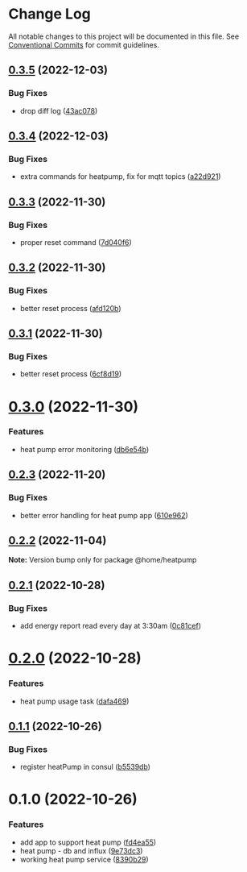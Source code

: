 # Change Log

All notable changes to this project will be documented in this file.
See [Conventional Commits](https://conventionalcommits.org) for commit guidelines.

## [0.3.5](https://github.com/mariusz-kabala/homeAutomation/compare/@home/heatpump@0.3.4...@home/heatpump@0.3.5) (2022-12-03)


### Bug Fixes

* drop diff log ([43ac078](https://github.com/mariusz-kabala/homeAutomation/commit/43ac078cb1d513693057e9688db58f97b1e5341b))





## [0.3.4](https://github.com/mariusz-kabala/homeAutomation/compare/@home/heatpump@0.3.3...@home/heatpump@0.3.4) (2022-12-03)


### Bug Fixes

* extra commands for heatpump, fix for mqtt topics ([a22d921](https://github.com/mariusz-kabala/homeAutomation/commit/a22d921d3e7c8016e07b5d0344a3b4bb9f328e79))





## [0.3.3](https://github.com/mariusz-kabala/homeAutomation/compare/@home/heatpump@0.3.2...@home/heatpump@0.3.3) (2022-11-30)


### Bug Fixes

* proper reset command ([7d040f6](https://github.com/mariusz-kabala/homeAutomation/commit/7d040f69499ac06681f8782e64f37c65221c53d7))





## [0.3.2](https://github.com/mariusz-kabala/homeAutomation/compare/@home/heatpump@0.3.1...@home/heatpump@0.3.2) (2022-11-30)


### Bug Fixes

* better reset process ([afd120b](https://github.com/mariusz-kabala/homeAutomation/commit/afd120b2375e7b2e83605c26b94251e0db569838))





## [0.3.1](https://github.com/mariusz-kabala/homeAutomation/compare/@home/heatpump@0.3.0...@home/heatpump@0.3.1) (2022-11-30)


### Bug Fixes

* better reset process ([6cf8d19](https://github.com/mariusz-kabala/homeAutomation/commit/6cf8d197bd79076d761d6c405c9960fd2e5401a5))





# [0.3.0](https://github.com/mariusz-kabala/homeAutomation/compare/@home/heatpump@0.2.3...@home/heatpump@0.3.0) (2022-11-30)


### Features

* heat pump error monitoring ([db6e54b](https://github.com/mariusz-kabala/homeAutomation/commit/db6e54b5a3468ff60b06efbbc9e100d77b4e6335))





## [0.2.3](https://github.com/mariusz-kabala/homeAutomation/compare/@home/heatpump@0.2.2...@home/heatpump@0.2.3) (2022-11-20)


### Bug Fixes

* better error handling for heat pump app ([610e962](https://github.com/mariusz-kabala/homeAutomation/commit/610e962cba2940083913ba037fc3653ddc318d21))





## [0.2.2](https://github.com/mariusz-kabala/homeAutomation/compare/@home/heatpump@0.2.1...@home/heatpump@0.2.2) (2022-11-04)

**Note:** Version bump only for package @home/heatpump





## [0.2.1](https://github.com/mariusz-kabala/homeAutomation/compare/@home/heatpump@0.2.0...@home/heatpump@0.2.1) (2022-10-28)


### Bug Fixes

* add energy report read every day at 3:30am ([0c81cef](https://github.com/mariusz-kabala/homeAutomation/commit/0c81cef1e9ed6745b36e80049645004e967ce82e))





# [0.2.0](https://github.com/mariusz-kabala/homeAutomation/compare/@home/heatpump@0.1.1...@home/heatpump@0.2.0) (2022-10-28)


### Features

* heat pump usage task ([dafa469](https://github.com/mariusz-kabala/homeAutomation/commit/dafa46909403ea77b5018b28a457ba1eb55ed8f2))





## [0.1.1](https://github.com/mariusz-kabala/homeAutomation/compare/@home/heatpump@0.1.0...@home/heatpump@0.1.1) (2022-10-26)


### Bug Fixes

* register heatPump in consul ([b5539db](https://github.com/mariusz-kabala/homeAutomation/commit/b5539db513f0bd68f3af21112b8c1fa53a4de096))





# 0.1.0 (2022-10-26)


### Features

* add app to support heat pump ([fd4ea55](https://github.com/mariusz-kabala/homeAutomation/commit/fd4ea55d62b1c2142409aca912c837e6fbb6860c))
* heat pump - db and influx ([9e73dc3](https://github.com/mariusz-kabala/homeAutomation/commit/9e73dc36ac5ad200ff2d3d4a6a20cdcaab195de5))
* working heat pump service ([8390b29](https://github.com/mariusz-kabala/homeAutomation/commit/8390b295e74c3b63ca44224d0cbb3894fb27462b))
